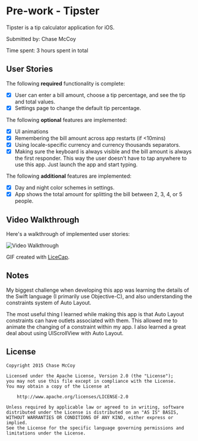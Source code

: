 # Pre-work - Tipster

Tipster is a tip calculator application for iOS.

Submitted by: Chase McCoy

Time spent: 3 hours spent in total

## User Stories

The following **required** functionality is complete:

* [x] User can enter a bill amount, choose a tip percentage, and see the tip and total values.
* [x] Settings page to change the default tip percentage.

The following **optional** features are implemented:
* [x] UI animations
* [x] Remembering the bill amount across app restarts (if <10mins)
* [x] Using locale-specific currency and currency thousands separators.
* [x] Making sure the keyboard is always visible and the bill amount is always the first responder. This way the user doesn't have to tap anywhere to use this app. Just launch the app and start typing.

The following **additional** features are implemented:

- [x] Day and night color schemes in settings.
- [x] App shows the total amount for splitting the bill between 2, 3, 4, or 5 people.

## Video Walkthrough 

Here's a walkthrough of implemented user stories:

<img src='http://i.imgur.com/9x3UMkO.gif' title='Video Walkthrough' width='' alt='Video Walkthrough' />

GIF created with [LiceCap](http://www.cockos.com/licecap/).

## Notes

My biggest challenge when developing this app was learning the details of the Swift language (I primarily use Objective-C), and also understanding the constraints system of Auto Layout.

The most useful thing I learned while making this app is that Auto Layout constraints can have outlets associated with them. This allowed me to animate the changing of a constraint within my app. I also learned a great deal about using UIScrollView with Auto Layout. 

## License

    Copyright 2015 Chase McCoy

    Licensed under the Apache License, Version 2.0 (the "License");
    you may not use this file except in compliance with the License.
    You may obtain a copy of the License at

        http://www.apache.org/licenses/LICENSE-2.0

    Unless required by applicable law or agreed to in writing, software
    distributed under the License is distributed on an "AS IS" BASIS,
    WITHOUT WARRANTIES OR CONDITIONS OF ANY KIND, either express or implied.
    See the License for the specific language governing permissions and
    limitations under the License.